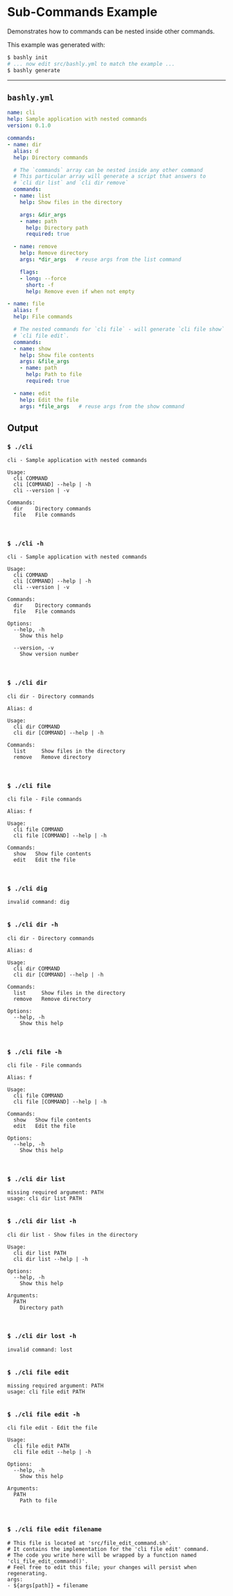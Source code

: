 # Sub-Commands Example

Demonstrates how to commands can be nested inside other commands.

This example was generated with:

```bash
$ bashly init
# ... now edit src/bashly.yml to match the example ...
$ bashly generate
```

-----

## `bashly.yml`

````yaml
name: cli
help: Sample application with nested commands
version: 0.1.0

commands:
- name: dir
  alias: d
  help: Directory commands

  # The `commands` array can be nested inside any other command
  # This particular array will generate a script that answers to
  # `cli dir list` and `cli dir remove`
  commands:
  - name: list
    help: Show files in the directory

    args: &dir_args
    - name: path
      help: Directory path
      required: true

  - name: remove
    help: Remove directory
    args: *dir_args   # reuse args from the list command

    flags:
    - long: --force
      short: -f
      help: Remove even if when not empty

- name: file
  alias: f
  help: File commands

  # The nested commands for `cli file` - will generate `cli file show` and
  # `cli file edit`.
  commands:
  - name: show
    help: Show file contents
    args: &file_args
    - name: path
      help: Path to file
      required: true

  - name: edit
    help: Edit the file
    args: *file_args   # reuse args from the show command
````



## Output

### `$ ./cli`

````shell
cli - Sample application with nested commands

Usage:
  cli COMMAND
  cli [COMMAND] --help | -h
  cli --version | -v

Commands:
  dir    Directory commands
  file   File commands



````

### `$ ./cli -h`

````shell
cli - Sample application with nested commands

Usage:
  cli COMMAND
  cli [COMMAND] --help | -h
  cli --version | -v

Commands:
  dir    Directory commands
  file   File commands

Options:
  --help, -h
    Show this help

  --version, -v
    Show version number



````

### `$ ./cli dir`

````shell
cli dir - Directory commands

Alias: d

Usage:
  cli dir COMMAND
  cli dir [COMMAND] --help | -h

Commands:
  list     Show files in the directory
  remove   Remove directory



````

### `$ ./cli file`

````shell
cli file - File commands

Alias: f

Usage:
  cli file COMMAND
  cli file [COMMAND] --help | -h

Commands:
  show   Show file contents
  edit   Edit the file



````

### `$ ./cli dig`

````shell
invalid command: dig


````

### `$ ./cli dir -h`

````shell
cli dir - Directory commands

Alias: d

Usage:
  cli dir COMMAND
  cli dir [COMMAND] --help | -h

Commands:
  list     Show files in the directory
  remove   Remove directory

Options:
  --help, -h
    Show this help



````

### `$ ./cli file -h`

````shell
cli file - File commands

Alias: f

Usage:
  cli file COMMAND
  cli file [COMMAND] --help | -h

Commands:
  show   Show file contents
  edit   Edit the file

Options:
  --help, -h
    Show this help



````

### `$ ./cli dir list`

````shell
missing required argument: PATH
usage: cli dir list PATH


````

### `$ ./cli dir list -h`

````shell
cli dir list - Show files in the directory

Usage:
  cli dir list PATH
  cli dir list --help | -h

Options:
  --help, -h
    Show this help

Arguments:
  PATH
    Directory path



````

### `$ ./cli dir lost -h`

````shell
invalid command: lost


````

### `$ ./cli file edit`

````shell
missing required argument: PATH
usage: cli file edit PATH


````

### `$ ./cli file edit -h`

````shell
cli file edit - Edit the file

Usage:
  cli file edit PATH
  cli file edit --help | -h

Options:
  --help, -h
    Show this help

Arguments:
  PATH
    Path to file



````

### `$ ./cli file edit filename`

````shell
# This file is located at 'src/file_edit_command.sh'.
# It contains the implementation for the 'cli file edit' command.
# The code you write here will be wrapped by a function named 'cli_file_edit_command()'.
# Feel free to edit this file; your changes will persist when regenerating.
args:
- ${args[path]} = filename


````




